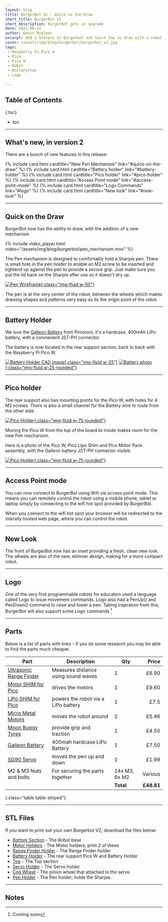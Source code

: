 ```yaml
---
layout: blog
title: BurgerBot V2 - Quick on the Draw
short_title: BurgerBot V2
short_description: BurgerBot gets an upgrade
date: 2022-09-22
author: Kevin McAleer
excerpt: Add a Sharpie to Burgerbot and learn how to draw with a robot!
cover: /assets/img/blog/burgerbot/burgerbot_v2.jpg
tags:
 - Raspberry Pi Pico W
 - Pico
 - Pico W
 - Robot
 - MicroPython
 - Logo
 
---
```


## Table of Contents

{:toc}
* toc

---

## What's new, in version 2

There are a bunch of new features in this release:

<div class="row row-cols-sm-2 row-cols-md-4 g-4">
{% include card.html cardtitle="New Pen Mechanism"  link="#quick-on-the-draw" %}
{% include card.html cardtitle="Battery holder" link="#battery-holder" %}
{% include card.html cardtitle="Pico holder" link="#pico-holder" %}
{% include card.html cardtitle="Access Point mode" link="#access-point-mode" %}
{% include card.html cardtitle="Logo Commands" link="#logo" %}
{% include card.html cardtitle="New look" link="#new-look" %}

</div>

---

## Quick on the Draw

BurgerBot now has the ability to draw, with the addition of a new mechanism.

{% include video_player.html video="/assets/img/blog/burgerbot/pen_mechanism.mov" %}

The Pen mechanism is designed to comfortably hold a Sharpie pen. There is small hole in the pen holder to enable an M2 screw to be inserted and tightend up against the pen to provide a secure grip. Just make sure you put the lid back on the Sharpie after use so it doesn't dry up.

[![Pen Wireframe](/assets/img/blog/burgerbot/pen.jpg){:class="img-fluid w-50"}](/assets/img/blog/burgerbot/pen.jpg)

The pen is at the very center of the robot, between the wheels which makes drawing shapes and patterns very easy as its the origin point of the robot.

---

## Battery Holder
We love the [Galleon Battery](https://shop.pimoroni.com/products/galleon-400mah-battery) from Pimoroni; it's a hardcase, 400mAh LiPo battery, with a convienient JST-PH connector.

The battery is now located in the rear support section, back to back with the Raspberry Pi Pico W.

[![Battery Holder CAD image](/assets/img/blog/burgerbot/battery_wireframe.png){:class="img-fluid w-25"}](/assets/img/blog/burgerbot/battery_wireframe.png)
[![Battery photo](/assets/img/blog/burgerbot/battery.jpg){:class="img-fluid w-25 rounded"}](/assets/img/blog/burgerbot/battery.jpg)

---

## Pico holder
The rear support also has mounting points for the Pico W, with holes for 4 M2 screws. There is also a small channel for the Battery wire to route from the other side.

[![Pico Holder](/assets/img/blog/burgerbot/pico_holder.png){:class="img-fluid w-75 rounded"}](/assets/img/blog/burgerbot/pico_holder.png)

Moving the Pico W from the top of the board to inside makes room for the new Pen mechanism.

Here is a photo of the Pico W, Pico Lipo Shim and Pico Motor Pack assembly, with the Galleon battery JST-PH connector visible.

[![Pico Holder](/assets/img/blog/burgerbot/pico_shim_motor.jpg){:class="img-fluid w-75 rounded"}](/assets/img/blog/burgerbot/pico_shim_motor.jpg)

---

## Access Point mode
You can now connect to BurgerBot using Wifi via access point mode. This means you can remotely control the robot using a mobile phone, tablet or laptop simply by connecting to the wifi hot spot provided by BurgerBot.

When you connect to the wifi hot spot your browser will be redirected to the interally hosted web page, where you can control the robot.

---

## New Look
The front of BurgerBot now has an inset providing a fresh, clean new look. The wheels are also of the new, slimmer design, making for a more compact robot.

---

## Logo
One of the very first programmable robots for education used a language called Logo to issue movement commands. Logo also had a PenUp() and PenDown() command to raise and lower a pen. Taking inspration from this, BurgerBot will also support some Logo commands [^1]

[^1]: Coming soon

---

## Parts
Below is a list of parts with links - if you do some research you may be able to find the parts much cheaper.

Part                                                                                                     | Description                         | Qty           |      Price
---------------------------------------------------------------------------------------------------------|-------------------------------------|---------------|----------:
[Ultrasonic Range Finder](https://shop.pimoroni.com/products/ultrasonic-distance-sensor)                 | Measures distance using sound waves | 1             |      £6.90
[Motor SHIM for Pico](https://shop.pimoroni.com/products/motor-shim-for-pico)                            | drives the motors                   | 1             |      £9.60
[LiPo SHIM for Pico ](https://shop.pimoroni.com/products/pico-lipo-shim)                                 | powers the robot via a LiPo battery | 1             |       £7.5
[Micro Metal Motors](https://shop.pimoroni.com/products/micro-metal-gearmotor-with-motor-connector-shim) | moves the robot around              | 2             |      £5.46
[Moon Buggy Tyres](https://shop.pimoroni.com/products/moon-buggy-wheels-pair)                            | provide grip and traction           | 1             |      £4.50
[Galleon Battery](https://shop.pimoroni.com/products/galleon-400mah-battery)                             | 400mah hardcase LiPo Battery        | 1             |      £7.50
[SG90 Servo](https://kunkune.co.uk/shop/on-sale/micro-servo-motor-sg90/)                                 | moves the pen up and down           | 1             |      £1.99
M2 & M3 Nuts and bolts                                                                                   | For securing the parts together     | 14x M3, 6x M2 |    Various
                                                                                                         |                                     | **Total**     | **£48.81**
{:class="table table-striped"}

---

## STL Files

If you want to print out your own Burgerbot V2, download the files below:

* [Bottom Section](/assets/stl/burgerbot_v2/bottom.stl) - The Robot base
* [Motor Holders](/assets/stl/burgerbot_v2/motor_holder.stl) - The Motor holders; print 2 of these
* [Range Finder Holder](/assets/stl/burgerbot_v2/range_finder.stl) - The Range Finder holder
* [Battery Holder](/assets/stl/burgerbot_v2/battery_holder.stl) - The rear support Pico W and Battery Holder
* [Top](/assets/stl/burgerbot_v2/top.stl) - The Top section
* [Servo Holder](/assets/stl/burgerbot_v2/servo_holder.stl) - The Servo holder
* [Cog Wheel](/assets/stl/burgerbot_v2/cog_wheel.stl) - The pinion wheel that attached to the servo
* [Pen Holder](/assets/stl/burgerbot_v2/pen_holder.stl) - The Pen holder; holds the Sharpie.

---

## Notes